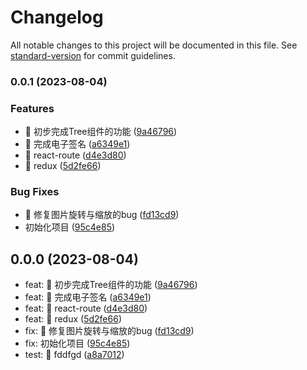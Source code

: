 # Changelog

All notable changes to this project will be documented in this file. See [standard-version](https://github.com/conventional-changelog/standard-version) for commit guidelines.

### 0.0.1 (2023-08-04)


### Features

* 🎸 初步完成Tree组件的功能 ([9a46796](https://github.com/mageAoe/react-template/commit/9a467964472f49dca629ab00800b029dd6adb28f))
* 🎸 完成电子签名 ([a6349e1](https://github.com/mageAoe/react-template/commit/a6349e10df5bdac8d139b9c44dfb27f06844abe6))
* 🎸 react-route ([d4e3d80](https://github.com/mageAoe/react-template/commit/d4e3d808af74537c3c86882246b01f012098243e))
* 🎸 redux ([5d2fe66](https://github.com/mageAoe/react-template/commit/5d2fe666ba245442c4afa8f4a06f361c299d0ead))


### Bug Fixes

* 🐛 修复图片旋转与缩放的bug ([fd13cd9](https://github.com/mageAoe/react-template/commit/fd13cd9be75cd31586bc34185924c9973b320f86))
* 初始化项目 ([95c4e85](https://github.com/mageAoe/react-template/commit/95c4e853c11f7a0dbf3eba9b8a94604ae802c10c))

## 0.0.0 (2023-08-04)

* feat: 🎸 初步完成Tree组件的功能 ([9a46796](https://github.com/mageAoe/react-template/commit/9a46796))
* feat: 🎸 完成电子签名 ([a6349e1](https://github.com/mageAoe/react-template/commit/a6349e1))
* feat: 🎸 react-route ([d4e3d80](https://github.com/mageAoe/react-template/commit/d4e3d80))
* feat: 🎸 redux ([5d2fe66](https://github.com/mageAoe/react-template/commit/5d2fe66))
* fix: 🐛 修复图片旋转与缩放的bug ([fd13cd9](https://github.com/mageAoe/react-template/commit/fd13cd9))
* fix: 初始化项目 ([95c4e85](https://github.com/mageAoe/react-template/commit/95c4e85))
* test: 💍 fddfgd ([a8a7012](https://github.com/mageAoe/react-template/commit/a8a7012))
